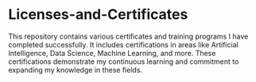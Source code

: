 # Licenses-and-Certificates

This repository contains various certificates and training programs I have completed successfully. It includes certifications in areas like Artificial Intelligence, Data Science, Machine Learning, and more. These certifications demonstrate my continuous learning and commitment to expanding my knowledge in these fields.
